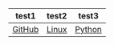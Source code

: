 
test1 | test2 | test3
------|-------|------
[GitHub](./github.md) | [Linux](/linux.md) | [Python](/python.md)
